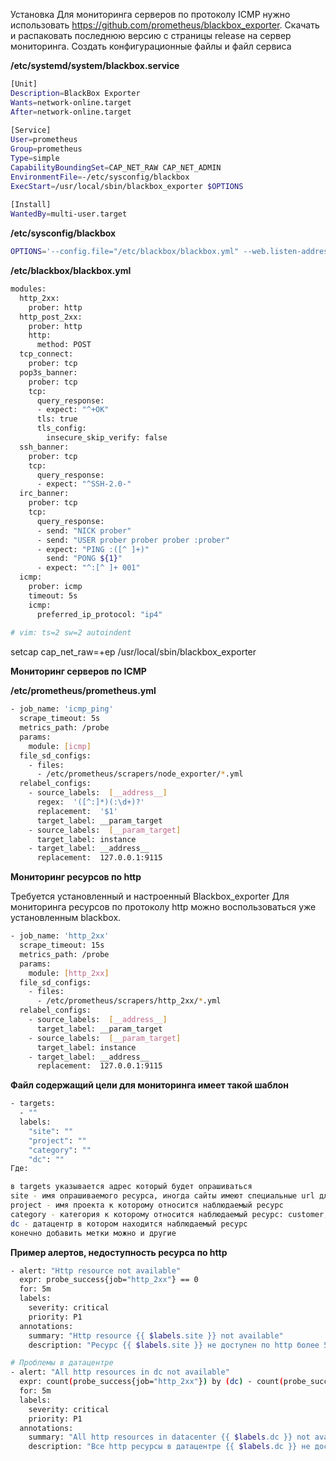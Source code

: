 Установка
Для мониторинга серверов по протоколу ICMP нужно использовать https://github.com/prometheus/blackbox_exporter. 
Скачать и распаковать последнюю версию с страницы release на сервер мониторинга. Создать конфигурационные файлы и файл сервиса

**/etc/systemd/system/blackbox.service**
```bash
[Unit]
Description=BlackBox Exporter
Wants=network-online.target
After=network-online.target
 
[Service]
User=prometheus
Group=prometheus
Type=simple
CapabilityBoundingSet=CAP_NET_RAW CAP_NET_ADMIN
EnvironmentFile=-/etc/sysconfig/blackbox
ExecStart=/usr/local/sbin/blackbox_exporter $OPTIONS
 
[Install]
WantedBy=multi-user.target
```

**/etc/sysconfig/blackbox**
```bash
OPTIONS='--config.file="/etc/blackbox/blackbox.yml" --web.listen-address="127.0.0.1:9115"'
```

**/etc/blackbox/blackbox.yml**
```bash
modules:
  http_2xx:
    prober: http
  http_post_2xx:
    prober: http
    http:
      method: POST
  tcp_connect:
    prober: tcp
  pop3s_banner:
    prober: tcp
    tcp:
      query_response:
      - expect: "^+OK"
      tls: true
      tls_config:
        insecure_skip_verify: false
  ssh_banner:
    prober: tcp
    tcp:
      query_response:
      - expect: "^SSH-2.0-"
  irc_banner:
    prober: tcp
    tcp:
      query_response:
      - send: "NICK prober"
      - send: "USER prober prober prober :prober"
      - expect: "PING :([^ ]+)"
        send: "PONG ${1}"
      - expect: "^:[^ ]+ 001"
  icmp:
    prober: icmp
    timeout: 5s
    icmp:
      preferred_ip_protocol: "ip4"
 
# vim: ts=2 sw=2 autoindent
```

setcap cap_net_raw=+ep /usr/local/sbin/blackbox_exporter

**Мониторинг серверов по ICMP**

**/etc/prometheus/prometheus.yml**
```bash
- job_name: 'icmp_ping'
  scrape_timeout: 5s
  metrics_path: /probe
  params:
    module: [icmp]
  file_sd_configs:
    - files:
      - /etc/prometheus/scrapers/node_exporter/*.yml
  relabel_configs:
    - source_labels:  [__address__]
      regex:  '([^:]*)(:\d+)?'
      replacement:  '$1'
      target_label: __param_target
    - source_labels:  [__param_target]
      target_label: instance
    - target_label: __address__
      replacement:  127.0.0.1:9115
```

**Мониторинг ресурсов по http**
 
Требуется установленный и настроенный Blackbox_exporter
Для мониторинга ресурсов по протоколу http можно воспользоваться уже установленным blackbox.
```bash
- job_name: 'http_2xx'
  scrape_timeout: 15s
  metrics_path: /probe
  params:
    module: [http_2xx]
  file_sd_configs:
    - files:
      - /etc/prometheus/scrapers/http_2xx/*.yml
  relabel_configs:
    - source_labels:  [__address__]
      target_label: __param_target
    - source_labels:  [__param_target]
      target_label: instance
    - target_label: __address__
      replacement:  127.0.0.1:9115
```

**Файл содержащий цели для мониторинга имеет такой шаблон**
```bash
- targets:
  - ""
  labels:
    "site": ""
    "project": ""
    "category": ""
    "dc": ""
Где:

в targets указывается адрес который будет опрашиваться
site - имя опрашиваемого ресурса, иногда сайты имеют специальные url для мониторинга, но вот отображать такие url в grafana не совсем удобно, поэтому добавляется метка site, которая содержит более удобочитаемое значение. Например: target - https://site.domain.com/api/health?key=securekey, тогда site удобно указать как https://site.domain.com
project - имя проекта к которому относится наблюдаемый ресурс
category - категория к которому относится наблюдаемый ресурс: customer, internal, public и тд
dc - датацентр в котором находится наблюдаемый ресурс
конечно добавить метки можно и другие 
```

**Пример алертов, недоступность ресурса по http**
```bash
- alert: "Http resource not available"
  expr: probe_success{job="http_2xx"} == 0
  for: 5m
  labels:
    severity: critical
    priority: P1
  annotations:
    summary: "Http resource {{ $labels.site }} not available"
    description: "Ресурс {{ $labels.site }} не доступен по http более 5 минут"

# Проблемы в датацентре
- alert: "All http resources in dc not available"
  expr: count(probe_success{job="http_2xx"}) by (dc) - count(probe_success{job="http_2xx"}==0) by (dc) == 0
  for: 5m
  labels:
    severity: critical
    priority: P1
  annotations:
    summary: "All http resources in datacenter {{ $labels.dc }} not available"
    description: "Все http ресурсы в датацентре {{ $labels.dc }} не доступны более 5 минут, возможно проблемы в датацентре"
```
